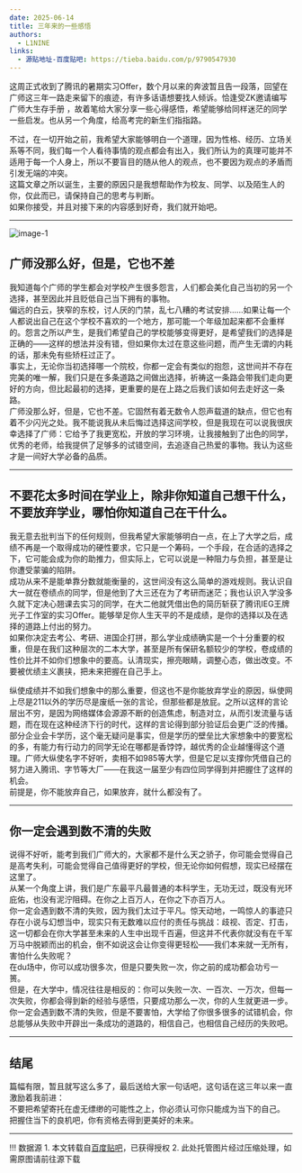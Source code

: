 ```yaml
---
date: 2025-06-14
title: 三年来的一些感悟
authors:
  - L1NINE
links:
  - 源贴地址-百度贴吧: https://tieba.baidu.com/p/9790547930
---
```


这周正式收到了腾讯的暑期实习Offer，数个月以来的奔波暂且告一段落，回望在广师这三年一路走来留下的痕迹，有许多话语想要找人倾诉。恰逢受ZK邀请编写广师大生存手册 ，故着笔给大家分享一些心得感悟，希望能够给同样迷茫的同学一些启发。也从另一个角度，给高考完的新生们指指路。

<!-- more -->

不过，在一切开始之前，我希望大家能够明白一个道理，因为性格、经历、立场关系等不同，我们每一个人看待事情的观点都会有出入，我们所认为的真理可能并不适用于每一个人身上，所以不要盲目的随从他人的观点，也不要因为观点的矛盾而引发无端的冲突。  
这篇文章之所以诞生，主要的原因只是我想帮助作为校友、同学、以及陌生人的你，仅此而已，请保持自己的思考与判断。  
如果你接受，并且对接下来的内容感到好奇，我们就开始吧。  

---

![image-1](https://media.githubusercontent.com/media/Puiching-Memory/SurviveGPNUManual/refs/heads/main/docs/blog/posts/assets/tieba-9790547930/image-1.jpg)


## 广师没那么好，但是，它也不差
我知道每个广师的学生都会对学校产生很多怨言，人们都会美化自己当初的另一个选择，甚至因此并且贬低自己当下拥有的事物。  
偏远的白云，狭窄的东校，讨人厌的门禁，乱七八糟的考试安排……如果让每一个人都说出自己在这个学校不喜欢的一个地方，那可能一个年级加起来都不会重样的。怨言之所以产生，是我们希望自己的学校能够变得更好，是希望我们的选择是正确的——这样的想法并没有错，但如果你太过在意这些问题，而产生无谓的内耗的话，那未免有些矫枉过正了。  
事实上，无论你当初选择哪一个院校，你都一定会有类似的抱怨，这世间并不存在完美的唯一解，我们只是在多条道路之间做出选择，祈祷这一条路会带我们走向更好的方向，但比起最初的选择，更重要的是在上路之后我们该如何去走好这一条路。  
广师没那么好，但是，它也不差。它固然有着无数令人怨声载道的缺点，但它也有着不少闪光之处。我不能说我从未后悔过选择这间学校，但是我现在可以说我很庆幸选择了广师：它给予了我更宽松，开放的学习环境，让我接触到了出色的同学，优秀的老师，给我提供了足够多的试错空间，去追逐自己热爱的事物。我认为这些才是一间好大学必备的品质。  

---

## 不要花太多时间在学业上，除非你知道自己想干什么，不要放弃学业，哪怕你知道自己在干什么。

我无意去批判当下的任何规则，但我希望大家能够明白一点，在上了大学之后，成绩不再是一个取得成功的硬性要求，它只是一个筹码，一个手段，在合适的选择之下，它可能会成为你的助推力，但实际上，它可以说是一种阻力与负担，甚至是让你遭受蒙骗的陷阱。  
成功从来不是能单靠分数就能衡量的，这世间没有这么简单的游戏规则。我认识自大一就在卷绩点的同学，但是他到了大三还在为了考研而迷茫；我也认识入学没多久就下定决心翘课去实习的同学，在大二他就凭借出色的简历斩获了腾讯IEG王牌光子工作室的实习Offer。能够举足你人生天平的不是成绩，是你的选择以及在选择的道路上付出的努力。  
如果你决定去考公、考研、进国企打拼，那么学业成绩确实是一个十分重要的权重，但是在我们这种层次的二本大学，甚至是所有保研名额较少的学校，卷成绩的性价比并不如你们想象中的要高。认清现实，擦亮眼睛，调整心态，做出改变。不要被优绩主义裹挟，把未来把握在自己手上。  

纵使成绩并不如我们想象中的那么重要，但这也不是你能放弃学业的原因，纵使网上尽是211以外的学历尽是废纸一张的言论，但那些都是放屁。之所以这样的言论层出不穷，是因为网络媒体会源源不断的创造焦虑，制造对立，从而引发流量与话题，而在现在这种经济下行的时代，这样的言论得到部分验证后会更广泛的传播。  
部分企业会卡学历，这个毫无疑问是事实，但是学历的壁垒比大家想象中的要宽松的多，有能力有行动力的同学无论在哪都是香饽饽，越优秀的企业越懂得这个道理。广师大纵使名字不好听，卖相不如985等大学，但是它足以支撑你凭借自己的努力进入腾讯、字节等大厂——在我这一届至少有四位同学得到并把握住了这样的机会。  
前提是，你不能放弃自己，如果放弃，就什么都没有了。  

---

## 你一定会遇到数不清的失败
说得不好听，能考到我们广师大的，大家都不是什么天之骄子，你可能会觉得自己是高考失利，可能会觉得自己值得更好的学校，但无论你如何假想，现实已经摆在这里了。  
从某一个角度上讲，我们是广东最平凡最普通的本科学生，无功无过，既没有光环庇佑，也没有泥泞阻碍。在你之上百万人，在你之下亦百万人。  
你一定会遇到数不清的失败，因为我们太过于平凡。惊天动地，一鸣惊人的事迹只存在小说与幻想当中，现实只有无数难以应付的责任与挑战：歧视、否定、打击，这一切都会在你大学甚至未来的人生中出现千百遍，但这并不代表你就没有在千军万马中脱颖而出的机会，倒不如说这会让你变得更轻松——我们本来就一无所有，害怕什么失败呢？  
在du场中，你可以成功很多次，但是只要失败一次，你之前的成功都会功亏一篑。  
但是，在大学中，情况往往是相反的：你可以失败一次、一百次、一万次，但每一次失败，你都会得到新的经验与感悟，只要成功那么一次，你的人生就更进一步。  
你一定会遇到数不清的失败，但是不要害怕，大学给了你很多很多的试错机会，你总能够从失败中开辟出一条成功的道路的，相信自己，也相信自己经历的失败吧。

---

## 结尾
篇幅有限，暂且就写这么多了，最后送给大家一句话吧，这句话在这三年以来一直激励着我前进：  
不要把希望寄托在虚无缥缈的可能性之上，你必须认可你只能成为当下的自己。  
把握住当下的良机吧，你有资格去得到更美好的未来。  

---

!!! 数据源
    1. 本文转载自[百度贴吧](https://tieba.baidu.com/p/9790547930)，已获得授权 
    2. 此处托管图片经过压缩处理，如需原图请前往源下载
